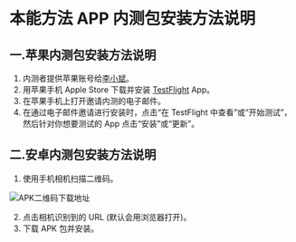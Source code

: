 # 本能方法 APP 内测包安装方法说明
## 一.苹果内测包安装方法说明
1. 内测者提供苹果账号给[李小斌](mailto:antinelee@163.com)。
2. 用苹果手机 Apple Store 下载并安装 [TestFlight](https://apps.apple.com/cn/app/testflight/id899247664?platform=iphone) App。
3. 在苹果手机上打开邀请内测的电子邮件。
4. 在通过电子邮件邀请进行安装时，点击“在 TestFlight 中查看”或“开始测试”，然后针对你想要测试的 App 点击“安装”或“更新”。

## 二.安卓内测包安装方法说明
1. 使用手机相机扫描二维码。

![APK二维码下载地址](https://instinctmethod-public.oss-cn-hangzhou.aliyuncs.com/release/app_download.jpg)

2. 点击相机识别到的 URL (默认会用浏览器打开)。
3. 下载 APK 包并安装。
